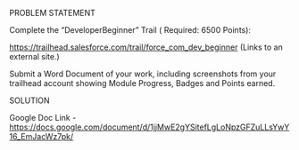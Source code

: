 PROBLEM STATEMENT


Complete the “DeveloperBeginner” Trail ( Required: 6500 Points):

https://trailhead.salesforce.com/trail/force_com_dev_beginner (Links to an external site.)

Submit a Word Document of your work, including screenshots from your trailhead account showing Module Progress, Badges and Points earned.


SOLUTION

Google Doc Link - https://docs.google.com/document/d/1jjMwE2gYSitefLgLoNpzGFZuLLsYwY16_EmJacWz7pk/
